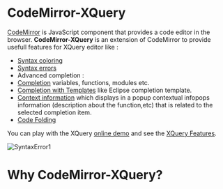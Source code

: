 CodeMirror-XQuery
=================

[CodeMirror](https://github.com/marijnh/CodeMirror) is JavaScript component that provides a code editor in the browser. **CodeMirror-XQuery** is an extension of CodeMirror to provide usefull features for 
XQuery editor like : 

* [Syntax coloring](https://github.com/angelozerr/CodeMirror-XQuery/wiki/Syntax-Coloring)
* [Syntax errors](https://github.com/angelozerr/CodeMirror-XQuery/wiki/Syntax-Errors)
* Advanced completion : 
 * [Completion](https://github.com/angelozerr/CodeMirror-XQuery/wiki/Completion) variables, functions, modules etc.
 * [Completion with Templates](https://github.com/angelozerr/CodeMirror-XQuery/wiki/Completion-with-Templates) like Eclipse completion template.
 * [Context information](https://github.com/angelozerr/CodeMirror-XQuery/wiki/Completion-Context-Information) which displays in a popup contextual infopops information (description about the function,etc) that is related to the selected completion item.
* [Code Folding](https://github.com/angelozerr/CodeMirror-XQuery/wiki/Code-Folding)

You can play with the XQuery [online demo](http://codemirror-java.opensagres.cloudbees.net/xquery.html) and see 
the [XQuery Features](https://github.com/angelozerr/CodeMirror-XQuery/wiki/Features).

![SyntaxError1](https://github.com/angelozerr/CodeMirror-XQuery/wiki/images/XQueryEditor.png)

# Why CodeMirror-XQuery? 
